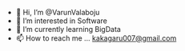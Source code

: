 - 👋 Hi, I’m @VarunValaboju
- 👀 I’m interested in Software
- 🌱 I’m currently learning BigData
- 📫 How to reach me ... kakagaru007@gmail.com

<!---
VarunValaboju/VarunValaboju is a ✨ special ✨ repository because its `README.md` (this file) appears on your GitHub profile.
You can click the Preview link to take a look at your changes.
--->

